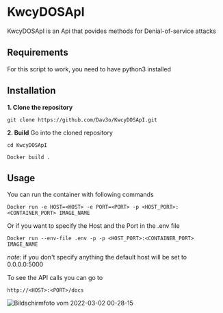 # KwcyDOSApI

KwcyDOSApI is an Api that povides methods for Denial-of-service attacks

## Requirements
For this script to work, you need to have python3 installed

## Installation
**1. Clone the repository**
```
git clone https://github.com/Dav3o/KwcyDOSApI.git
```
**2. Build**
Go into the cloned repository
```
cd KwcyDOSApI
```
```
Docker build .
```
## Usage
You can run the container with following commands
```
Docker run -e HOST=<HOST> -e PORT=<PORT> -p <HOST_PORT>:<CONTAINER_PORT> IMAGE_NAME
```
Or if you want to specify the Host and the Port in the .env file
```
Docker run --env-file .env -p -p <HOST_PORT>:<CONTAINER_PORT> IMAGE_NAME
```
*note:* if you don't specify anything the default host will be set to 0.0.0.0:5000

To see the API calls you can go to
```
http://<HOST>:<PORT>/docs
```
![Bildschirmfoto vom 2022-03-02 00-28-15](https://user-images.githubusercontent.com/61215846/156266224-636846b0-6976-4503-87db-c87cd01b46df.png)
